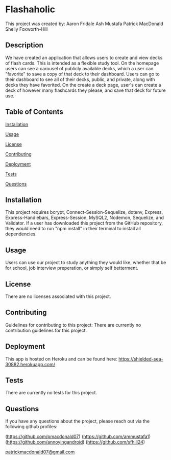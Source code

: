 # Flashaholic

  This project was created by:
  Aaron Fridale
  Ash Mustafa
  Patrick MacDonald
  Shelly Foxworth-Hill


  ## Description
  We have created an application that allows users to create and view decks of flash cards. This is intended as a flexible study tool. On the homepage users can see a carousel of publicly available decks, which a user can "favorite" to save a copy of that deck to their dashboard. Users can go to their dashboard to see all of their decks, public, and private, along with decks they have favorited. On the create a deck page, user's can create a deck of however many flashcards they please, and save that deck for future use.

  ## Table of Contents
  [Installation](#installation)

  [Usage](#usage)

  [License](#license)

  [Contributing](#contributing)
  
  [Deployment](#deployment)

  [Tests](#tests)

  [Questions](#questions)

  ## Installation
  This project requires bcrypt, Connect-Session-Sequelize, dotenv, Express, Express-Handlebars, Express-Session, MySQL2, Nodemon, Sequelize, and Validator. If a user has downloaded this project from the GitHub repository, they would need to run "npm install" in their terminal to install all dependencies.

  ## Usage
  Users can use our project to study anything they would like, whether that be for school, job interview preperation, or simply self betterment.

  ## License
  There are no licenses associated with this project.

  ## Contributing
  Guidelines for contributing to this project:
  There are currently no contribution guidelines for this project.
  
  ## Deployment
  
  This app is hosted on Heroku and can be found here: https://shielded-sea-30882.herokuapp.com/

  ## Tests
  There are currently no tests for this project.

  ## Questions
  If you have any questions about the project, please reach out via the following github profiles:

  (https://github.com/pmacdonald07)
  (https://github.com/ammustafa1)
  (https://github.com/annoyingandroid)
  (https://github.com/sfhill24)

  patrickmacdonald07@gmail.com
